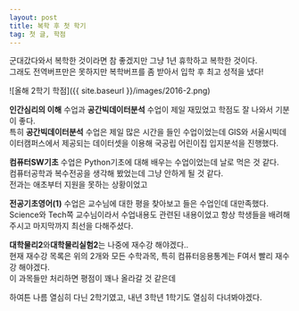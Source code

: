 ```yaml
---
layout: post
title: 복학 후 첫 학기
tag: 첫 글, 학점
---
```


군대갔다와서 복학한 것이라면 참 좋겠지만 그냥 1년 휴학하고 복학한 것이다.  
그래도 전역버프만은 못하지만 복학버프를 좀 받아서 입학 후 최고 성적을 냈다!

![올해 2학기 학점]({{ site.baseurl }}/images/2016-2.png)

**인간심리의 이해** 수업과 **공간빅데이터분석** 수업이 제일 재밌었고 학점도 잘 나와서 기분이 좋다.  
특히 **공간빅데이터분석** 수업은 제일 많은 시간을 들인 수업이었는데 GIS와 서울시빅데이터캠퍼스에서 제공되는 데이터셋을 이용해 국공립 어린이집 입지분석을 진행했다.

**컴퓨터SW기초** 수업은 Python기초에 대해 배우는 수업이었는데 날로 먹은 것 같다.  
컴퓨터공학과 복수전공을 생각해 봤었는데 그냥 안하게 될 것 같다.  
전과는 애초부터 지원을 못하는 상황이었고

**전공기초영어(1)** 수업은 교수님에 대한 평을 찾아보고 들은 수업인데 대만족했다.  
Science와 Tech쪽 교수님이라서 수업내용도 관련된 내용이었고 항상 학생들을 배려해주시고 마지막까지 최선을 다해주셨다.

**대학물리2**와**대학물리실험2**는 나중에 재수강 해야겠다..  
현재 재수강 목록은 위의 2개와 모든 수학과목, 특히 컴퓨터응용통계는 F여서 빨리 재수강 해야겠다.  
이 과목들만 처리하면 평점이 꽤나 올라갈 것 같은데

하여튼 나름 열심히 다닌 2학기였고, 내년 3학년 1학기도 열심히 다녀봐야겠다.
